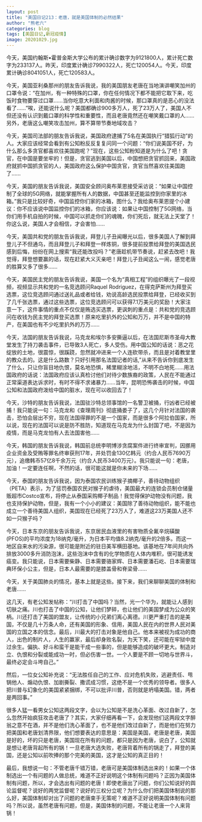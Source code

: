 ```yaml
---
layout: post
title: "美国日记213：老唐，就是美国体制的必然结果"
author: "熊老六"
categories: blog
tags: [美国日记,新冠疫情]
image: 20201029.jpg
---
```

​​今天，美国约翰斯•霍普金斯大学公布的累计确诊数字为9121800人，累计死亡数字为233137人。昨天，印度累计确诊7990322人，死亡120054人。今天，印度累计确诊8041051人，死亡120583人。

今天，美国亚利桑那州的朋友告诉我说，我的美国朋友老唐在当地演讲嘲笑加州的口罩令说：“在加州，有一种特殊的口罩，你在任何情况下都不能把它取下来，吃饭时食物要穿过口罩……当你吃意大利面和肉酱的时候，那口罩真的是恶心的没法看了……”唉，还能说什么呢？美国都确诊900多万人，死了23万人了，美国人不但还没有认识到戴口罩的科学性和重要性，而且老唐竟然还在嘲笑戴口罩的人……另外，老唐这么嘲笑攻击加州，算不算带节奏地域攻击？

今天，美国司法部的朋友告诉我说，美国政府逮捕了5名在美国执行“猎狐行动”的人。大家应该经常会看到有公知粉反反复复问同一个问题：“你们说美国不好，为什么那么多贪官都喜欢往美国跑呢？”现在，这些公知粉知道是为什么了吧！贪官，在中国是要坐牢的！但是，贪官逃到美国以后，中国想把贪官抓回来，美国政府就抓中国抓贪官的人，美国政府这么保护中国贪官，贪官当然喜欢往美国跑了……

今天，美国的朋友告诉我说，美国安全顾问奥布莱恩接受采访说：“如果让中国控制了全球的5G网络，就能掌握所有人的数据，中国甚至还能监控到你家里的冰箱。”我只是比较好奇，中国监控你们家的冰箱，图什么？我给奥布莱恩提个小建议：你不应该说中国监控你们的冰箱，你应该说：如果让中国控制了5G网络，当你们用手机自拍的时候，中国可以抓走你们的魂魄，你们死后，就无法上天堂了！你这么说，美国人才会相信，才会害怕……

今天，美国共和党的朋友告诉我说，拜登儿子丑闻曝光以后，很多美国人了解到拜登儿子不但通乌，而且拜登儿子和拜登一样炼铜，很多提前投票给拜登的美国选民感到后悔，纷纷在网上搜索“我还能改投吗？”老唐趁机带节奏说，赶紧去改吧！我觉得，拜登想要赢的话，现在赶紧大义灭亲吧！拜登儿子丑闻这么一闹，感觉老唐的胜算又多了很多……

今天，美国民主党的朋友告诉我说，美国一个名为“真相工程”的组织曝光了一段视频，视频显示共和党的一名竞选顾问Raquel Rodriguez，在得克萨斯州为拜登买选票，这位竞选顾问通过送礼品或者给钱，劝说高龄选民投票给拜登，已经收买到了几千张选票，通过这些选票，这位竞选顾问可以获得7.1万美元的奖励！大家注意一下，这件事情的重点不仅仅是贿选买选票，更讽刺的重点是：共和党的竞选顾问在收钱为民主党的拜登买选票！原来吃里扒外的公知和万万，并不是中国的特产，在美国也有不少吃里扒外的万万……

今天，法国的朋友告诉我说，马克龙和埃尔多安撕逼以后，在法国尼斯市圣母大教堂发生了持刀袭击事件，已导致3人死亡，多人受伤。用中国公知的话说：恶之花绽放的土地，很震惊，很蹊跷，忽然就冲进来一个人连砍带杀，而且是对着教堂里的教众去的。这是什么路数？只好引用那名法国记者的话,”从来不告诉你到底发生了什么，只让你盲目地仇恨，莫名地恐惧，稀里糊涂地活，不明不白地死……用法国政府的话说：法国政府应该认真检讨他们对待少数族裔的政策，人民在不能通过正常渠道表达诉求时，有时不得不求诸暴力……当年，昆明恐怖袭击的时候，中国公知和法国政府泼给中国的脏水，现在可以收回去了！

今天，沙特的朋友告诉我说，法国驻沙特总领事馆的一名警卫被捅，行凶者已经被捕！我只能说一句：马克龙和《查理周刊》彻底捅娄子了，这几个月针对法国的袭击，恐怕会层出不穷，现在法国得罪的不是一个国家，而是很多个阿拉伯国家，所以说，现在的法国可以说是防不胜防，知道现在马克龙为什么封国了吧，不是因为疫情，而是马克龙怕有人去法国害他……

今天，韩国的朋友告诉我说，韩国前总统李明博涉贪腐案件进行终审宣判，因挪用企业资金及受贿等罪名终审获刑17年，并处罚金130亿韩元（约合人民币7690万元），追缴韩币57亿8千余万元（约合人民币3400万元）。我只能说一句：老唐，加油！一定要连任啊，不然的话，很可能这就是你未来的下场……

今天，泰国的朋友告诉我说，因为泰国农民训练猴子摘椰子，善待动物组织（PETA）表示，为了惩罚泰国农民对猴子的虐待，美国最大的连锁会员制仓储量贩超市Costco宣布，将停止从泰国采购椰子制品！我觉得保护动物没有问题，我也支持保护动物，但是，我有一个小小的建议：美国除了善待动物组织，能不能也成立一个善待美国人组织，美国现在已经死了23万人了，难道这23万美国人还不如一只猴子吗？

今天，日本东京的朋友告诉我说，东京居民血液里的有害物质全氟辛烷磺酸(PFOS)的平均浓度为18纳克/毫升，为日本平均值8.2纳克/毫升的2倍多。而这一地区自来水的污染源，很可能是附近的驻日美军横田基地。该基地在7年间共向外排放3000多升消防泡沫，这些泡沫中含有的化学物质在人体内堆积，很可能诱发癌变。我只能说，日本需要柴静、日本需要骆家辉、日本需要潘石屹、日本需要瑞典环保小公主，但是，日本人最需要的是膝盖骨和脊梁骨……

今天，关于美国肺炎的情况，基本上就是这些。接下来，我们来聊聊美国的体制和老唐……

这几天，有老公知发帖称：“川打击了中国吗？当然，光一个华为，就能让人感到切肤之痛。川也打击了中国的公知，让他们梦碎，也让他们的美国梦成为公众的笑柄。川还打击了美国的盟友，让传统的小兄弟们离心离德。川更严重打击的是美国，不仅是几十万条人命，还有美国的形象、信用，美国人民在内的世界人民对美国的立国之本的信念。最后，川最大的打击对象是他自己。他本来被视为成功的商人，出色的制片人，人生的赢家，最后却身败名裂，为天下笑，还可能在牢狱中度过余生。偏执、好斗和蛮干是能干成一些事的，但是能够造成的破坏更大。制造对立、仇恨和分裂或能成功一时，但必伤害一世。一个人要是不顾一切地与世界斗，最终必定会斗垮自己。”

然后，一位女公知补充说：“无法胜任自己的工作、应对危机失败，逃避责任、甩锅他人、煽动仇恨、加剧撕裂、撒谎成习惯，这绝不是一个优秀的领导者。很多人把川普与幻象化的美国紧紧捆绑，不可以批评川普，否则就是坍塌美国。错，两者是两回事。”

很多人猛一看男女公知这两段文字，会以为公知是不是洗心革面、改过自新了，怎么忽然开始疯狂攻击老唐了？其实，大家仔细再看一下，会发现他们这两段文字醉翁之意不在酒，并不是他们洗心革面了，也不是他们改过自新了，而是他们在努力把美国和老唐划清界限，他们想要表达的意思是：美国是美国，老唐是老唐，美国是好的，坏的只是老唐，美国现在所有的问题，都只是因为老唐，说白了，公知就是想让老唐背起所有的锅！一旦老唐大选失败，老唐背着所有的锅走了，拜登的美国，还是公知以前吹捧的那个完美的美国，这才是公知的真正目的！

最后，我想说一句：不管老唐千错万错，老唐可是美国体制选出来的！如果一个体制选出一个有问题的人做总统，难道不正好说明这个体制有问题吗？正因为美国体制有问题，所以，才会选出有问题的老唐！即使老唐出了问题，你们公知说好的舆论监督呢？说好的两党监督呢？说好的三权分立呢？为什么你们把美国体制说的那么好，美国体制却对出了问题的老唐束手无策呢？难道不正好说明美国体制有问题吗？所以说，虽然老唐有问题，但是，美国体制的问题，不能让老唐一个人来背锅！​​​​